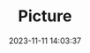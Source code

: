 ---
weight: 1
images:
- /images/edited/205.jpeg
title: Picture
date: 2023-11-11 14:03:37
tags:
- luminar
- work
---